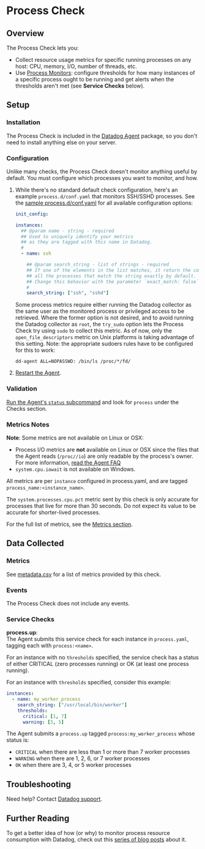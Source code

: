 # Process Check

## Overview

The Process Check lets you:

- Collect resource usage metrics for specific running processes on any host: CPU, memory, I/O, number of threads, etc.
- Use [Process Monitors][1]: configure thresholds for how many instances of a specific process ought to be running and get alerts when the thresholds aren't met (see **Service Checks** below).

## Setup

### Installation

The Process Check is included in the [Datadog Agent][1] package, so you don't need to install anything else on your server.

### Configuration

Unlike many checks, the Process Check doesn't monitor anything useful by default. You must configure which processes you want to monitor, and how.

1. While there's no standard default check configuration, here's an example `process.d/conf.yaml` that monitors SSH/SSHD processes. See the [sample process.d/conf.yaml][3] for all available configuration options:

   ```yaml
   init_config:

   instances:
     ## @param name - string - required
     ## Used to uniquely identify your metrics
     ## as they are tagged with this name in Datadog.
     #
     - name: ssh

       ## @param search_string - list of strings - required
       ## If one of the elements in the list matches, it return the count of
       ## all the processes that match the string exactly by default.
       ## Change this behavior with the parameter `exact_match: false`.
       #
       search_string: ["ssh", "sshd"]
   ```

    Some process metrics require either running the Datadog collector as the same user as the monitored process or privileged access to be retrieved. Where the former option is not desired, and to avoid running the Datadog collector as `root`, the `try_sudo` option lets the Process Check try using `sudo` to collect this metric. As of now, only the `open_file_descriptors` metric on Unix platforms is taking advantage of this setting. Note: the appropriate sudoers rules have to be configured for this to work:

   ```text
   dd-agent ALL=NOPASSWD: /bin/ls /proc/*/fd/
   ```

2. [Restart the Agent][7].

### Validation

[Run the Agent's `status` subcommand][8] and look for `process` under the Checks section.

### Metrics Notes

**Note**: Some metrics are not available on Linux or OSX:

- Process I/O metrics are **not** available on Linux or OSX since the files that the Agent reads (`/proc//io`) are only readable by the process's owner. For more information, [read the Agent FAQ][9]
- `system.cpu.iowait` is not available on Windows.

All metrics are per `instance` configured in process.yaml, and are tagged `process_name:<instance_name>`.

The `system.processes.cpu.pct` metric sent by this check is only accurate for processes that live for more 
than 30 seconds. Do not expect its value to be accurate for shorter-lived processes.

For the full list of metrics, see the [Metrics section](#metrics).

## Data Collected

### Metrics

See [metadata.csv][10] for a list of metrics provided by this check.

### Events

The Process Check does not include any events.

### Service Checks

**process.up**:<br>
The Agent submits this service check for each instance in `process.yaml`, tagging each with `process:<name>`.

For an instance with no `thresholds` specified, the service check has a status of either CRITICAL (zero processes running) or OK (at least one process running).

For an instance with `thresholds` specified, consider this example:

```yaml
instances:
  - name: my_worker_process
    search_string: ["/usr/local/bin/worker"]
    thresholds:
      critical: [1, 7]
      warning: [3, 5]
```

The Agent submits a `process.up` tagged `process:my_worker_process` whose status is:

- `CRITICAL` when there are less than 1 or more than 7 worker processes
- `WARNING` when there are 1, 2, 6, or 7 worker processes
- `OK` when there are 3, 4, or 5 worker processes

## Troubleshooting

Need help? Contact [Datadog support][11].

## Further Reading

To get a better idea of how (or why) to monitor process resource consumption with Datadog, check out this [series of blog posts][12] about it.

[1]: https://docs.datadoghq.com/monitoring/#process
[2]: https://docs.datadoghq.com/agent/kubernetes/integrations/
[3]: https://github.com/DataDog/integrations-core/blob/master/process/datadog_checks/process/data/conf.yaml.example
[4]: https://github.com/DataDog/integrations-core/blob/master/process/datadog_checks/process/process.py#L117
[5]: https://github.com/DataDog/docker-dd-agent
[7]: https://docs.datadoghq.com/agent/guide/agent-commands/#start-stop-and-restart-the-agent
[8]: https://docs.datadoghq.com/agent/guide/agent-commands/#agent-status-and-information
[9]: https://docs.datadoghq.com/agent/faq/why-don-t-i-see-the-system-processes-open-file-descriptors-metric/
[10]: https://github.com/DataDog/integrations-core/blob/master/process/metadata.csv
[11]: https://docs.datadoghq.com/help/
[12]: https://www.datadoghq.com/blog/process-check-monitoring
